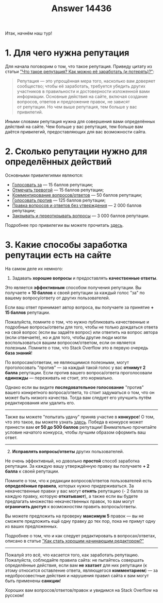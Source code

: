 ﻿---
title: "Answer 14436"
se.owner.user_id: 526739
se.owner.display_name: "Chaos_Sower"
se.owner.link: "https://ru.meta.stackoverflow.com/users/526739/chaos-sower"
se.answer_id: 14436
se.question_id: 14435
se.post_type: answer
se.is_accepted: False
---
<p>Итак, начнём наш тур!</p>
<h1>1. Для чего нужна репутация</h1>
<p>Для начала поговорим о том, что такое репутация. Приведу цитату из статьи <a href="https://ru.stackoverflow.com/help/whats-reputation">&quot;Что такое репутация? Как можно её заработать (и потерять)?&quot;</a>:</p>
<blockquote>
<p>Репутация — это упрощённая мера того, насколько вам доверяет сообщество; чтобы её заработать, требуется убедить других участников в правильности и достоверности изложенной вами информации. Основные действия на сайте, включая создание вопросов, ответов и предложение правок, не зависят от репутации. Но чем выше репутация, тем больше у вас привилегий.</p>
</blockquote>
<p>Иными словами репутация нужна для совершения вами определённых действий на сайте. Чем больше у вас репутация, тем больше вам даётся привилегий, предоставляющих для вас возможности сайта.</p>
<h1>2. Сколько репутации нужно для определённых действий</h1>
<p>Основными привилегиями являются:</p>
<ul>
<li><a href="https://ru.stackoverflow.com/help/privileges/vote-up">Голосовать за</a> — 15 баллов репутации;</li>
<li><a href="https://ru.stackoverflow.com/help/privileges/flag-posts">Отмечать тревогой</a> — 15 баллов репутации;</li>
<li><a href="https://ru.stackoverflow.com/help/privileges/comment">Комментирование вопросов/ответов</a> — 50 баллов репутации;</li>
<li><a href="https://ru.stackoverflow.com/help/privileges/vote-down">Голосовать против</a> — 125 баллов репутации;</li>
<li><a href="https://ru.stackoverflow.com/help/privileges/edit">Правка вопросов и ответов без утверждения</a> — 2 000 баллов репутации;</li>
<li><a href="https://ru.stackoverflow.com/help/privileges/close-questions">Закрывать и переоткрывать вопросы</a> — 3 000 баллов репутации.</li>
</ul>
<p>Подробнее про привилегии вы можете прочитать <a href="https://ru.stackoverflow.com/help/privileges">здесь</a>.</p>
<h1>3. Какие способы заработка репутации есть на сайте</h1>
<p>На самом деле их немного:</p>
<ol>
<li>Задавать <strong>хорошие вопросы</strong> и предоставлять <strong>качественные ответы</strong>.</li>
</ol>
<p>Это является <strong>эффективным</strong> способом получения репутации. Вы получаете <strong>+ 10 баллов</strong> к своей репутации за каждый голос &quot;за&quot; по вашему вопросу/ответу от других пользователей.</p>
<p>Если ваш ответ принимает автор вопроса, вы получаете за принятие <strong>+ 15 баллов</strong> репутации.</p>
<p>Пожалуйста, помните о том, что нужно публиковать качественные и подробные вопросы/ответы для того, чтобы не только дождаться ответа на свой вопрос (если вы задаёте вопрос) или ответить на вопрос автора (если отвечаете), но и для того, чтобы другие люди могли воспользоваться вашим вопросом/ответом, если он является полезным. Помните о том, что Stack Overflow это в первую очередь <strong>база знаний</strong>!</p>
<p>По вопросам/ответам, не являющимися полезными, могут проголосовать &quot;против&quot; — за каждый такой голос у вас <strong>отнимут 2 балла</strong> репутации. Если против вашего вопроса/ответа проголосовали <strong>единожды</strong> — переживать не стоит, это нормально.</p>
<p>Однако если вы видите <strong>последовательное голосование</strong> &quot;против&quot; вашего конкретного вопроса/ответа, то стоит задуматься о том, что он может быть низкого качества. Тогда вам следует его улучшить путём редактирования или удалить его.</p>
<hr />
<p>Также вы можете &quot;попытать удачу&quot; приняв участие в <strong>конкурсе</strong>! О том, что это такое, вы можете узнать <a href="https://ru.stackoverflow.com/help/bounty">здесь</a>. Победа в конкурсе может принести вам <strong>от 50 до 500 баллов</strong> репутации! Внимательно прочитайте условие начатого конкурса, чтобы лучшим образом оформить ваш ответ.</p>
<hr />
<ol start="2">
<li><strong>Исправлять вопросы/ответы</strong> других пользователей.</li>
</ol>
<p>Не очень эффективный, но довольно <strong>простой</strong> способ заработка репутации. За каждую вашу утверждённую правку вы получаете <strong>+ 2 балла</strong> к своей репутации.</p>
<p>Помните о том, что к редакции вопросов/ответов пользователей есть <strong>определённые правила</strong>, которых нужно придерживаться. За некачественные правки у вас могут <strong>отнять</strong> репутацию (- 2 балла за каждую правку, которую <strong>откатывают</strong>), а также если вы будете предлагать множество некачественных правок, то вам могут <strong>ограничить доступ</strong> к возможностям править вопросы/ответы.</p>
<p>Вы можете предложить на проверку <strong>максимум 5</strong> правок — вы не сможете предложить ещё одну правку до тех пор, пока не примут одну из ваших предложенных.</p>
<p>Подробнее о том, что и как следует редактировать в вопросах/ответах, описано в статье <a href="https://ru.meta.stackoverflow.com/questions/14433">&quot;Как стать хорошим начинающим редактором?&quot;</a></p>
<hr />
<p>Пожалуй это всё, что касается того, как заработать репутацию. Пожалуйста, соблюдайте правила сайта: не пытайтесь совершать определённые действия, если вам <strong>не хватает</strong> для них репутации (к этому относится оставление ответа, являющегося <strong>комментарием</strong>) — за недобросовестные действия и нарушения правил сайта к вам могут быть применены <strong>санкции</strong>!</p>
<p>Хороших вам вопросов/ответов/правок и увидимся на Stack Overflow на русском!</p>
